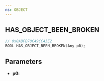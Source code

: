 ```yaml
---
ns: OBJECT
---
```

## HAS_OBJECT_BEEN_BROKEN

```c
// 0x8ABFB70C49CC43E2
BOOL HAS_OBJECT_BEEN_BROKEN(Any p0);
```

## Parameters
* **p0**:
